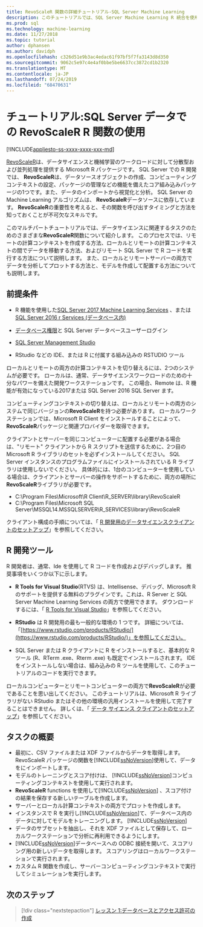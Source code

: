 ```yaml
---
title: RevoScaleR 関数の詳細チュートリアル-SQL Server Machine Learning
description: このチュートリアルでは、SQL Server Machine Learning R 統合を使用して RevoScaleR functions を呼び出す方法について説明します。
ms.prod: sql
ms.technology: machine-learning
ms.date: 11/27/2018
ms.topic: tutorial
author: dphansen
ms.author: davidph
ms.openlocfilehash: c326d51e9b3ac4edac61f97bf5f7fa3143d8d350
ms.sourcegitcommit: 9062c5e97c4e4af0bbe5be6637cc3872cd1b2320
ms.translationtype: MT
ms.contentlocale: ja-JP
ms.lasthandoff: 07/24/2019
ms.locfileid: "68470631"
---
```

# <a name="tutorial-use-revoscaler-r-functions-with-sql-server-data"></a>チュートリアル:SQL Server データでの RevoScaleR R 関数の使用
[!INCLUDE[appliesto-ss-xxxx-xxxx-xxx-md](../../includes/appliesto-ss-xxxx-xxxx-xxx-md.md)]

[RevoScaleR](https://docs.microsoft.com/machine-learning-server/r-reference/revoscaler/revoscaler)は、データサイエンスと機械学習のワークロードに対して分散型および並列処理を提供する Microsoft R パッケージです。 SQL Server での R 開発では、 **RevoScaleR**は、データソースオブジェクトの作成、コンピューティングコンテキストの設定、パッケージの管理などの機能を備えたコア組み込みパッケージの1つです。また、データのインポートから視覚化と分析。 SQL Server の Machine Learning アルゴリズムは、 **RevoScaleR**データソースに依存しています。 **RevoScaleR**の重要性を考えると、その関数を呼び出すタイミングと方法を知っておくことが不可欠なスキルです。 

このマルチパートチュートリアルでは、データサイエンスに関連するタスクのためのさまざまな**RevoScaleR**関数について紹介します。 このプロセスでは、リモートの計算コンテキストを作成する方法、ローカルとリモートの計算コンテキストの間でデータを移動する方法、およびリモート SQL Server で R コードを実行する方法について説明します。 また、ローカルとリモートサーバーの両方でデータを分析してプロットする方法と、モデルを作成して配置する方法についても説明します。

## <a name="prerequisites"></a>前提条件

+ R 機能を使用した[SQL Server 2017 Machine Learning Services](../install/sql-machine-learning-services-windows-install.md) 、または[SQL Server 2016 r Services (データベース内)](../install/sql-r-services-windows-install.md)
  
+ [データベース権限](../security/user-permission.md)と SQL Server データベースユーザーログイン

+ [SQL Server Management Studio](https://docs.microsoft.com/sql/ssms/download-sql-server-management-studio-ssms)

+ RStudio などの IDE、または R に付属する組み込みの RSTUDIO ツール

ローカルとリモートの両方の計算コンテキストを切り替えるには、2つのシステムが必要です。 ローカルは、通常、データサイエンスワークロードのための十分なパワーを備えた開発ワークステーションです。 この場合、Remote は、R 機能が有効になっている2017または SQL Server 2016 SQL Server ます。 

コンピューティングコンテキストの切り替えは、ローカルとリモートの両方のシステムで同じバージョンの**RevoScaleR**を持つ必要があります。 ローカルワークステーションでは、Microsoft R Client をインストールすることによって、 **RevoScaleR**パッケージと関連プロバイダーを取得できます。

クライアントとサーバーを同じコンピューターに配置する必要がある場合は、"リモート" クライアントから R スクリプトを送信するために、2つ目の Microsoft R ライブラリのセットを必ずインストールしてください。 SQL Server インスタンスのプログラムファイルにインストールされている R ライブラリは使用しないでください。 具体的には、1台のコンピューターを使用している場合は、クライアントとサーバーの操作をサポートするために、両方の場所に**RevoScaleR**ライブラリが必要です。

+ C:\Program Files\Microsoft\R Client\R_SERVER\library\RevoScaleR 
+ C:\Program Files\Microsoft SQL Server\MSSQL14.MSSQLSERVER\R_SERVICES\library\RevoScaleR

クライアント構成の手順については、「 [R 開発用のデータサイエンスクライアントのセットアップ](../r/set-up-a-data-science-client.md)」を参照してください。


## <a name="r-development-tools"></a>R 開発ツール

R 開発者は、通常、Ide を使用して R コードを作成およびデバッグします。 推奨事項をいくつか以下に示します。

- **R Tools for Visual Studio**(RTVS) は、Intellisense、デバッグ、Microsoft R のサポートを提供する無料のプラグインです。これは、R Server と SQL Server Machine Learning Services の両方で使用できます。 ダウンロードするには、「 [R Tools for Visual Studio](https://www.visualstudio.com/vs/rtvs/)」を参照してください。

- **RStudio** は R 開発用の最も一般的な環境の 1 つです。 詳細については、「[https://www.rstudio.com/products/RStudio/](https://www.rstudio.com/products/RStudio/)」を参照してください。

- SQL Server または R クライアントに R をインストールすると、基本的な R ツール (R、RTerm .exe、Rterm .exe) も既定でインストールされます。 IDE をインストールしない場合は、組み込みの R ツールを使用して、このチュートリアルのコードを実行できます。

ローカルコンピューターとリモートコンピューターの両方で**RevoScaleR**が必要であることを思い出してください。 このチュートリアルは、Microsoft R ライブラリがない RStudio またはその他の環境の汎用インストールを使用して完了することはできません。 詳しくは、「 [データ サイエンス クライアントのセットアップ](../r/set-up-a-data-science-client.md)」を参照してください。

## <a name="summary-of-tasks"></a>タスクの概要

+ 最初に、CSV ファイルまたは XDF ファイルからデータを取得します。 RevoScaleR パッケージの関数を[!INCLUDE[ssNoVersion](../../includes/ssnoversion-md.md)]使用して、データをにインポートします。
+ モデルのトレーニングとスコア付けは、 [!INCLUDE[ssNoVersion](../../includes/ssnoversion-md.md)]コンピューティングコンテキストを使用して実行されます。 
+ **RevoScaleR** functions を使用して[!INCLUDE[ssNoVersion](../../includes/ssnoversion-md.md)] 、スコア付けの結果を保存する新しいテーブルを作成します。
+ サーバーとローカル計算コンテキストの両方でプロットを作成します。
+ インスタンスで R を実行し[!INCLUDE[ssNoVersion](../../includes/ssnoversion-md.md)]て、データベース内のデータに対してモデルをトレーニングします。 [!INCLUDE[ssNoVersion](../../includes/ssnoversion-md.md)]
+ データのサブセットを抽出し、それを XDF ファイルとして保存して、ローカルワークステーションで分析に再利用できるようにします。
+ [!INCLUDE[ssNoVersion](../../includes/ssnoversion-md.md)]データベースへの ODBC 接続を開いて、スコアリング用の新しいデータを取得します。 スコアリングはローカルワークステーションで実行されます。
+ カスタム R 関数を作成し、サーバーコンピューティングコンテキストで実行してシミュレーションを実行します。

## <a name="next-steps"></a>次のステップ

> [!div class="nextstepaction"]
> [レッスン 1:データベースとアクセス許可の作成](deepdive-work-with-sql-server-data-using-r.md)